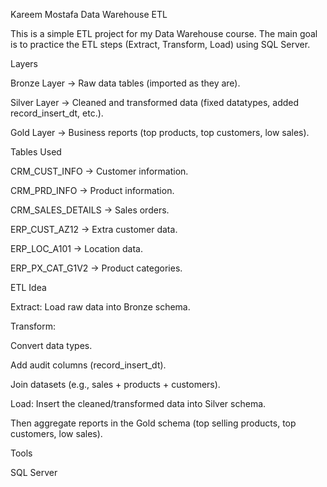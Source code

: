 Kareem Mostafa Data Warehouse ETL

This is a simple ETL project for my Data Warehouse course.
The main goal is to practice the ETL steps (Extract, Transform, Load) using SQL Server.

 Layers

Bronze Layer → Raw data tables (imported as they are).

Silver Layer → Cleaned and transformed data (fixed datatypes, added record_insert_dt, etc.).

Gold Layer → Business reports (top products, top customers, low sales).

 Tables Used

CRM_CUST_INFO → Customer information.

CRM_PRD_INFO → Product information.

CRM_SALES_DETAILS → Sales orders.

ERP_CUST_AZ12 → Extra customer data.

ERP_LOC_A101 → Location data.

ERP_PX_CAT_G1V2 → Product categories.

 ETL Idea

Extract: Load raw data into Bronze schema.

Transform:

Convert data types.

Add audit columns (record_insert_dt).

Join datasets (e.g., sales + products + customers).

Load: Insert the cleaned/transformed data into Silver schema.

Then aggregate reports in the Gold schema (top selling products, top customers, low sales).

 Tools

SQL Server
